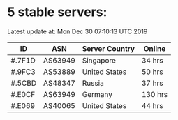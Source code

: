 # 5 stable servers:

Latest update at: Mon Dec 30 07:10:13 UTC 2019

| ID | ASN | Server Country | Online |
| -- | --- | -------------- | ------ |
| #.7F1D | AS63949 | Singapore | 34 hrs |
| #.9FC3 | AS53889 | United States | 50 hrs |
| #.5CBD | AS48347 | Russia | 37 hrs |
| #.E0CF | AS63949 | Germany | 130 hrs |
| #.E069 | AS40065 | United States | 44 hrs |

